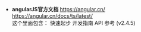 * **angularJS官方文档** 
https://angular.cn/       
https://angular.cn/docs/ts/latest/         
这个里面包含： 快速起步 开发指南   API 参考 (v2.4.5)